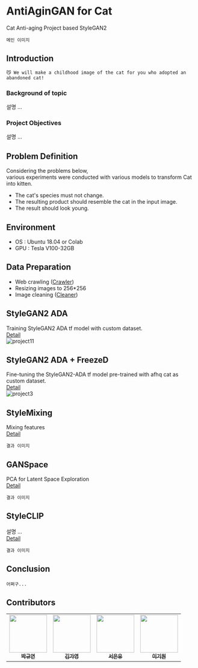 # AntiAginGAN for Cat
Cat Anti-aging Project based StyleGAN2  
```
메인 이미지
```

## Introduction
```
😼 We will make a childhood image of the cat for you who adopted an abandoned cat!
```  
### Background of topic
설명 ...
### Project Objectives
설명 ...

## Problem Definition
Considering the problems below,  
various experiments were conducted with various models to transform Cat into kitten.  
- The cat's species must not change.
- The resulting product should resemble the cat in the input image.
- The result should look young.

## Environment
- OS : Ubuntu 18.04 or Colab
- GPU : Tesla V100-32GB

## Data Preparation
- Web crawling ([Crawler](https://github.com/BOAZ-bigdata/17th_Conference_AntiAginGAN-for-Cat/tree/main/utils/crawler))  
- Resizing images to 256*256  
- Image cleaning ([Cleaner](https://github.com/BOAZ-bigdata/17th_Conference_AntiAginGAN-for-Cat/tree/main/utils/cleaner))  

## StyleGAN2 ADA
Training StyleGAN2 ADA tf model with custom dataset.   
[Detail](https://github.com/BOAZ-bigdata/17th_Conference_AntiAginGAN-for-Cat/blob/main/experiments/StyleGAN2-ADA.md)  
![project11](https://user-images.githubusercontent.com/66217855/211796487-e4419e8f-9e46-4baa-bbaa-0362e1666a45.gif)  

## StyleGAN2 ADA + FreezeD
Fine-tuning the StyleGAN2-ADA tf model pre-trained with afhq cat as custom dataset.  
[Detail](https://github.com/BOAZ-bigdata/17th_Conference_AntiAginGAN-for-Cat/blob/main/experiments/StyleGAN2-ADA-FreezeD.md)  
![project3](https://user-images.githubusercontent.com/66217855/211782101-54235c62-8f94-42ef-a872-6c1c5d1e1f6e.gif)  

## StyleMixing
Mixing features  
[Detail]()  
```
결과 이미지
```

## GANSpace
PCA for Latent Space Exploration  
[Detail]()  
```
결과 이미지
```

## StyleCLIP
설명 ...  
[Detail]()  
```
결과 이미지
```

## Conclusion
```
어쩌구...
```

## Contributors
<table>
  <tr>
      <td align="center"><a href="https://github.com/noooey"><img src="https://avatars.githubusercontent.com/u/66217855?v=4" width="100" height="100"><br /><sub><b>박규연</b></sub></td>
      <td align="center"><a href="https://github.com/GGrite"><img src="https://avatars.githubusercontent.com/u/102473690?v=4" width="100" height="100"><br /><sub><b>김가영</b></sub></td>
      <td align="center"><a href="https://github.com/EUNYUGNYU"><img src="https://avatars.githubusercontent.com/u/64732835?v=4" width="100" height="100"><br /><sub><b>서은유</b></sub></td>
      <td align="center"><a href="https://github.com/Lee-Kiwon"><img src="https://avatars.githubusercontent.com/u/78652810?v=4" width="100" height="100"><br /><sub><b>이기원</b></sub></td>
     </tr>
</table>
